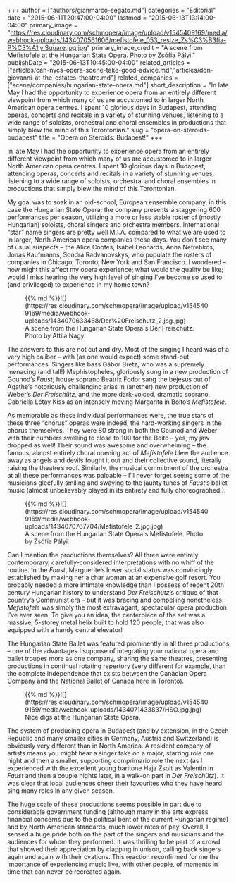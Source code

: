 +++
author = ["authors/gianmarco-segato.md"]
categories = "Editorial"
date = "2015-06-11T20:47:00-04:00"
lastmod = "2015-06-13T13:14:00-04:00"
primary_image = "https://res.cloudinary.com/schmopera/image/upload/v1545409169/media/webhook-uploads/1434070561606/mefistofele_053_resize_Zs%C3%B3fia-P%C3%A1lyiSquare.jpg.jpg"
primary_image_credit = "A scene from Mefistofele at the Hungarian State Opera. Photo by Zsófia Pályi."
publishDate = "2015-06-13T10:45:00-04:00"
related_articles = ["articles/can-nycs-opera-scene-take-good-advice.md","articles/don-giovanni-at-the-estates-theatre.md"]
related_companies = ["scene/companies/hungarian-state-opera.md"]
short_description = "In late May I had the opportunity to experience opera from an entirely different viewpoint from which many of us are accustomed to in larger North American opera centres. I spent 10 glorious days in Budapest, attending operas, concerts and recitals in a variety of stunning venues, listening to a wide range of soloists, orchestral and choral ensembles in productions that simply blew the mind of this Torontonian."
slug = "opera-on-steroids-budapest"
title = "Opera on Steroids: Budapest!"
+++

In late May I had the opportunity to experience opera from an entirely different viewpoint from which many of us are accustomed to in larger North American opera centres. I spent 10 glorious days in Budapest, attending operas, concerts and recitals in a variety of stunning venues, listening to a wide range of soloists, orchestral and choral ensembles in productions that simply blew the mind of this Torontonian. 

My goal was to soak in an old-school, European ensemble company, in this case the Hungarian State Opera; the company presents a staggering 600 performances per season, utilizing a more or less stable roster of (mostly Hungarian) soloists, choral singers and orchestra members. International “star” name singers are pretty well M.I.A. compared to what we are used to in larger, North American opera companies these days. You don’t see many of usual suspects – the Alice Cootes, Isabel Leonards, Anna Netrebkos, Jonas Kaufmanns, Sondra Radvanovskys, who populate the rosters of companies in Chicago, Toronto, New York and San Francisco. I wondered – how might this affect my opera experience; what would the quality be like; would I miss hearing the very high level of singing I’ve become so used to (and privileged) to experience in my home town?

<figure data-type="image">{{% md %}}![](https://res.cloudinary.com/schmopera/image/upload/v1545409169/media/webhook-uploads/1434070633468/Der%20Freischutz_2.jpg.jpg)
<figcaption>A scene from the Hungarian State Opera's Der Freischütz. Photo by Attila Nagy.</figcaption>
</figure>

The answers to this are not cut and dry. Most of the singing I heard was of a very high caliber – with (as one would expect) some stand-out performances. Singers like bass Gábor Bretz, who was a supremely menacing (and tall!) Mephistopheles, gloriously sung in a new production of Gounod’s *Faust*; house soprano Beatrix Fodor sang the bejesus out of Agathe’s notoriously challenging arias in (another) new production of Weber’s *Der Freischütz*, and the more dark-voiced, dramatic soprano, Gabriella Létay Kiss as an intensely moving Margarita in Boito’s *Mefistofele*. 

As memorable as these individual performances were, the true stars of these three “chorus” operas were indeed, the hard-working singers in the chorus themselves. They were 80 strong in both the Gounod and Weber with their numbers swelling to close to 100 for the Boito – yes, my jaw dropped as well! Their sound was awesome and overwhelming – the famous, almost entirely choral opening act of *Mefistofele* blew the audience away as angels and devils fought it out and their collective sound, literally raising the theatre’s roof. Similarly, the musical commitment of the orchestra at all these performances was palpable – I’ll never forget seeing some of the musicians gleefully smiling and swaying to the jaunty tunes of *Faust*’s ballet music (almost unbelievably played in its entirety and fully choreographed!).

<figure data-type="image">{{% md %}}![](https://res.cloudinary.com/schmopera/image/upload/v1545409169/media/webhook-uploads/1434070767704/Mefistofele_2.jpg.jpg)
<figcaption>A scene from the Hungarian State Opera's Mefistofele. Photo by Zsófia Pályi.</figcaption>
</figure>

Can I mention the productions themselves? All three were entirely contemporary, carefully-considered interpretations with no whiff of the routine. In the *Faust*, Marguerite’s lower social status was convincingly established by making her a char woman at an expensive golf resort. You probably needed a more intimate knowledge than I possess of recent 20th century Hungarian history to understand *Der Freischutz*’s critique of that country’s Communist era – but it was bracing and compelling nonetheless. *Mefistofele* was simply the most extravagant, spectacular opera production I’ve ever seen. To give you an idea, the centerpiece of the set was a massive, 5-storey metal helix built to hold 120 people, that was also equipped with a handy central elevator! 

The Hungarian State Ballet was featured prominently in all three productions – one of the advantages I suppose of integrating your national opera and ballet troupes more as one company, sharing the same theatres, presenting productions in continual rotating repertory (very different for example, than the complete independence that exists between the Canadian Opera Company and the National Ballet of Canada here in Toronto).

<figure data-type="image">{{% md %}}![](https://res.cloudinary.com/schmopera/image/upload/v1545409169/media/webhook-uploads/1434071433837/HSO.jpg.jpg)
<figcaption>Nice digs at the Hungarian State Opera.</figcaption>
</figure>

The system of producing opera in Budapest (and by extension, in the Czech Republic and many smaller cities in Germany, Austria and Switzerland) is obviously very different than in North America. A resident company of artists means you might hear a singer take on a major, starring role one night and then a smaller, supporting comprimario role the next (as I experienced with the excellent young baritone Haja Zsolt as Valentin in *Faust* and then a couple nights later, in a walk-on part in *Der Freischütz*). It was clear that local audiences cheer their favourites who they have heard sing many roles in any given season. 

The huge scale of these productions seems possible in part due to considerable government funding (although many in the arts express financial concerns due to the political bent of the current Hungarian regime) and by North American standards, much lower rates of pay. Overall, I sensed a huge pride both on the part of the singers and musicians and the audiences for whom they performed. It was thrilling to be part of a crowd that showed their appreciation by clapping in unison, calling back singers again and again with their ovations. This reaction reconfirmed for me the importance of experiencing music live, with other people, of moments in time that can never be recreated again.
